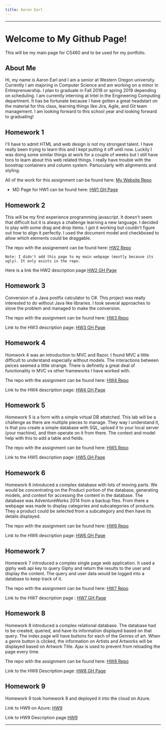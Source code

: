 ```yaml
---
title: Aaron Earl
---
```


----

# Welcome to My Github Page!

This will be my main page for CS460 and to be used for my portfolio.

## About Me

Hi, my name is Aaron Earl and I am a senior at Western Oregon university. Currently I am majoring in Computer Science and am working on a minor in Entreprenuership. I plan to graduate in Fall 2018 or spring 2019 depending on scheduling. I am currently interning at Intel in the Engineering Computing department. It has be fortunate because I have gotten a great headstart on the material for this class, learning things like Jira, Agile, and Git team management. I am looking forward to this school year and looking forward to graduating!

## Homework 1

I'll have to admit HTML and web design is not my strongest talent. I have really been trying to learn this and I kept putting it off until now. Luckily I was doing some similar things at work for a couple of weeks but I still have tons to learn about this web related things. I really have trouble with the boostrap containers and column system. Partucularly with alignments and styling.

All of the work for this assignment can be found here: [My Website Repo](https://github.com/aearl16/CS460_Web)

- MD Page for HW1 can be found here: [HW1 GH Page](src/hw1.md)

## Homework 2

This will be my first experience programming javascript. It doesn't seem that difficult but it is always a challenge learning a new language. I decided to play with some drag and drop items. I got it working but couldn't figure out how to align it perfectly. I used the document model and checkboxed to allow which elements could be draggable.

The repo with the assignement can be found here: [HW2 Repo](https://github.com/aearl16/CS460_HW2)

    Note: I didn't add this page to my main webpage (mostly because its ugly). It only exists in the repo.

Here is a link the HW2 description page [HW2 GH Page](src/hw2.md)

## Homework 3

 Conversion of a Java postfix calculator to C#. This project was really interested to do without Java like libraries. I took several approaches to slove the problem and managed to make the conversion.

 The repo with the assignment can be found here: [HW3 Repo](https://github.com/aearl16/CS460_HW3)

 Link to the HW3 description page: [HW3 GH Page](src/hw3.md)

## Homework 4

Homwork 4 was an introduction to MVC and Razor. I found MVC a little difficult to understand especially without models. The interactions between peices seemed a little strange. There is definetly a great deal of functionality in MVC vs other frameworks I have worked with.

The repo with the assignment can be found here: [HW4 Repo](https://github.com/aearl16/CS460_HW4)

Link to the HW4 description page: [HW4 GH Page](src/hw4.md)

## Homework 5

Homework 5 is a form with a simple virtual DB attatched. This lab will be a challenge as there are multiple pieces to manage. They way I understand it, is that you create a simple database with SQL, upload it to your local server (your machine), and then operate on it from there. The context and model help with this to add a table and fields.

The repo with the assignment can be found here: [HW5 Repo](https://github.com/aearl16/CS460_HW5)

Link to the HW5 description page: [HW5 GH Page](src/hw5.md)

## Homework 6

Homework 6 introduced a complex database with lots of moving parts. We would be concentrating on the Product portion of the database, generating models, and context for accessing the content in the database. The database was AdventureWorks 2014 from a backup files. From there a webpage was made to display categories and subcategories of products. They a product could be selected from a subcategory and then have its details displayed.

The repo with the assignment can be found here: [HW6 Repo](https://github.com/aearl16/CS460_HW6)

Link to the HW6 description page: [HW6 GH Page](src/hw6.md)

## Homework 7

Homework 7 introduced a complex single page web application. It used a giphy web api key to query Giphy and return the results to the user and display the content. The query and user data would be logged into a database to keep track of it.

The repo with the assignment can be found here: [HW7 Repo](https://github.com/aearl16/CS460_HW7)

Link to the HW7 description page : [HW7 GH Page](src/hw7.md)

## Homework 8

Homework 8 introduced a complex relational database. The database had to be created, queried, and have its information displayed based on that query. The index page will have buttons for each of the Genres of art. When a genre button is clicked, the information on Artists and Artworks will be displayed based on Artwork Title. Ajax is used to prevent from reloading the page every time.

The repo with the assignment can be found here: [HW8 Repo](https://github.com/aearl16/CS460_HW8)

Link to the HW8 Description page: [HW8 GH Page](src/hw8.md)

## Homework 9

Homework 9 took homework 8 and deployed it into the cloud on Azure.

Link to HW9 on Azure: [HW9](http://homework8.azurewebsites.net)

Link to HW9 Description page [HW9](src/hw9.md)

 ----